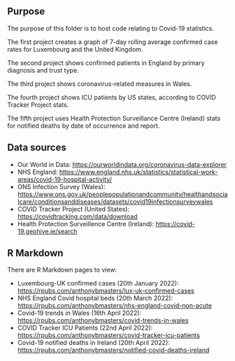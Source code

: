 ## Purpose
The purpose of this folder is to host code relating to Covid-19 statistics.

The first project creates a graph of 7-day rolling average confirmed case rates for Luxembourg and the United Kingdom.

The second project shows confirmed patients in England by primary diagnosis and trust type.

The third project shows coronavirus-related measures in Wales.

The fourth project shows ICU patients by US states, according to COVID Tracker Project stats.

The fifth project uses Health Protection Surveillance Centre (Ireland) stats for notified deaths by date of occurrence and report.

## Data sources
- Our World in Data: https://ourworldindata.org/coronavirus-data-explorer
- NHS England: https://www.england.nhs.uk/statistics/statistical-work-areas/covid-19-hospital-activity/
- ONS Infection Survey (Wales): https://www.ons.gov.uk/peoplepopulationandcommunity/healthandsocialcare/conditionsanddiseases/datasets/covid19infectionsurveywales
- COVID Tracker Project (United States): https://covidtracking.com/data/download
- Health Protection Surveillence Centre (Ireland): https://covid-19.geohive.ie/search

## R Markdown
There are R Markdown pages to view:
- Luxembourg-UK confirmed cases (20th January 2022): https://rpubs.com/anthonybmasters/lux-uk-confirmed-cases
- NHS England Covid hospital beds (20th March 2022): https://rpubs.com/anthonybmasters/nhs-england-covid-non-acute
- Covid-19 trends in Wales (16th April 2022): https://rpubs.com/anthonybmasters/covid-trends-in-wales
- COVID Tracker ICU Patients (22nd April 2022): https://rpubs.com/anthonybmasters/covid-tracker-icu-patients
- Covid-19 notified deaths in Ireland (20th April 2022): https://rpubs.com/anthonybmasters/notified-covid-deaths-ireland
